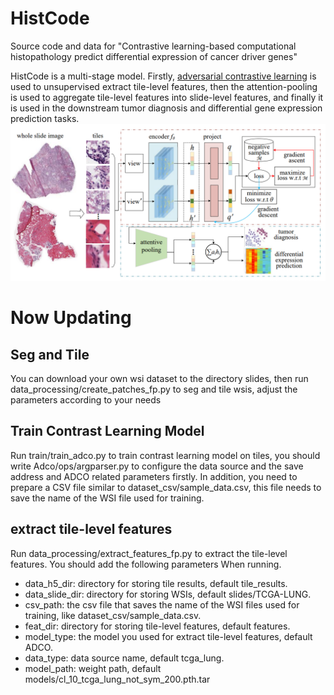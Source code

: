 # HistCode
Source code and data for 
"Contrastive learning-based computational histopathology predict differential expression of cancer driver genes"

HistCode is a multi-stage model. 
Firstly, [adversarial contrastive learning](https://arxiv.org/abs/2011.08435) is used to unsupervised extract tile-level features, 
then the attention-pooling is used to aggregate tile-level features into slide-level features, 
and finally it is used in the downstream tumor diagnosis and differential gene expression prediction tasks.
![avatar](HistCode-framework.png)

# Now Updating

## Seg and Tile
You can download your own wsi dataset to the directory slides, 
then run data_processing/create_patches_fp.py to seg and tile wsis, 
adjust the parameters according to your needs

## Train Contrast Learning Model
Run train/train_adco.py to train contrast learning model on tiles, 
you should write Adco/ops/argparser.py to configure the data source 
and the save address and ADCO related parameters firstly. 
In addition, you need to prepare a CSV file similar to dataset_csv/sample_data.csv, 
this file needs to save the name of the WSI file used for training.

## extract tile-level features
Run data_processing/extract_features_fp.py to extract the tile-level features.
You should add the following parameters When running.
- data_h5_dir: directory for storing tile results, default tile_results.
- data_slide_dir: directory for storing WSIs, default slides/TCGA-LUNG.
- csv_path: the csv file that saves the name of the WSI files used for training, like dataset_csv/sample_data.csv.
- feat_dir: directory for storing tile-level features, default features.
- model_type: the model you used for extract tile-level features, default ADCO.
- data_type: data source name, default tcga_lung.
- model_path: weight path, default models/cl_10_tcga_lung_not_sym_200.pth.tar



